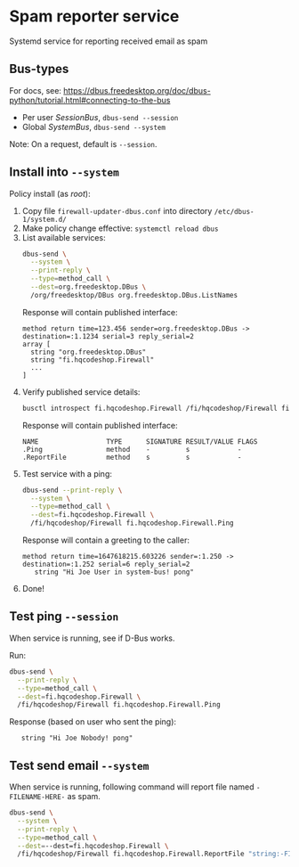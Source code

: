 # Spam reporter service
Systemd service for reporting received email as spam

## Bus-types
For docs, see: https://dbus.freedesktop.org/doc/dbus-python/tutorial.html#connecting-to-the-bus

* Per user _SessionBus_, `dbus-send --session`
* Global _SystemBus_, `dbus-send --system`

Note: On a request, default is `--session`.

## Install into `--system`
Policy install (as _root_):
1. Copy file `firewall-updater-dbus.conf` into directory `/etc/dbus-1/system.d/`
2. Make policy change effective: `systemctl reload dbus`
3. List available services:
    ```bash
    dbus-send \
      --system \
      --print-reply \
      --type=method_call \
      --dest=org.freedesktop.DBus \
      /org/freedesktop/DBus org.freedesktop.DBus.ListNames
    ```
   Response will contain published interface:
    ```text
    method return time=123.456 sender=org.freedesktop.DBus -> destination=:1.1234 serial=3 reply_serial=2
    array [
      string "org.freedesktop.DBus"
      string "fi.hqcodeshop.Firewall"
      ...
    ]
    ```
4. Verify published service details:
    ```bash
    busctl introspect fi.hqcodeshop.Firewall /fi/hqcodeshop/Firewall fi.hqcodeshop.Firewall
    ```
   Response will contain published interface:
    ```text
    NAME                 TYPE      SIGNATURE RESULT/VALUE FLAGS
    .Ping                method    -         s            -
    .ReportFile          method    s         s            -
    ```
5. Test service with a ping:
    ```bash
    dbus-send --print-reply \
      --system \
      --type=method_call \
      --dest=fi.hqcodeshop.Firewall \
      /fi/hqcodeshop/Firewall fi.hqcodeshop.Firewall.Ping
    ```
   Response will contain a greeting to the caller:
    ```text
    method return time=1647618215.603226 sender=:1.250 -> destination=:1.252 serial=6 reply_serial=2
       string "Hi Joe User in system-bus! pong"
    ```
6. Done!

## Test ping `--session`
When service is running, see if D-Bus works.

Run:
```bash
dbus-send \
  --print-reply \
  --type=method_call \
  --dest=fi.hqcodeshop.Firewall \
  /fi/hqcodeshop/Firewall fi.hqcodeshop.Firewall.Ping
```

Response (based on user who sent the ping):
```text
   string "Hi Joe Nobody! pong"
```

## Test send email `--system`
When service is running, following command will report file named `-FILENAME-HERE-` as spam.

```bash
dbus-send \
  --system \
  --print-reply \
  --type=method_call \
  --dest=--dest=fi.hqcodeshop.Firewall \
  /fi/hqcodeshop/Firewall fi.hqcodeshop.Firewall.ReportFile "string:-FILENAME-HERE-"
```

